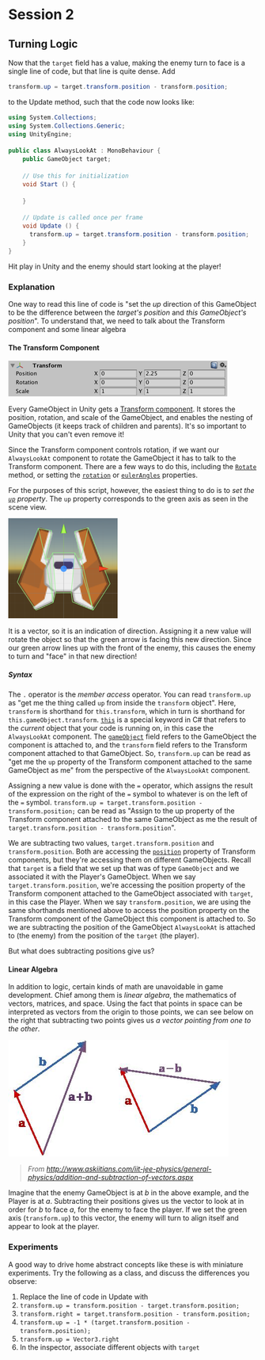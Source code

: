 # Session 2
## Turning Logic

Now that the `target` field has a value, making the enemy turn to face is a single line of code, but that line is quite dense. Add

```cs
transform.up = target.transform.position - transform.position;
```

to the Update method, such that the code now looks like:

```cs
using System.Collections;
using System.Collections.Generic;
using UnityEngine;

public class AlwaysLookAt : MonoBehaviour {
    public GameObject target;

    // Use this for initialization
    void Start () {

    }

    // Update is called once per frame
    void Update () {
      transform.up = target.transform.position - transform.position;
    }
}
```

Hit play in Unity and the enemy should start looking at the player!

### Explanation
One way to read this line of code is "set the *up* direction of this GameObject to be the difference between the *target's position* and *this GameObject's position*". To understand that, we need to talk about the Transform component and some linear algebra

#### The Transform Component
![](o2asD19cELsf6sMdpFVQ.png)

Every GameObject in Unity gets a [Transform component](https://docs.unity3d.com/ScriptReference/Transform.html). It stores the position, rotation, and scale of the GameObject, and enables the nesting of GameObjects (it keeps track of children and parents). It's so important to Unity that you can't even remove it!

Since the Transform component controls rotation, if we want our `AlwaysLookAt` component to rotate the GameObject it has to talk to the Transform component. There are a few ways to do this, including the [`Rotate`](https://docs.unity3d.com/ScriptReference/Transform.Rotate.html) method, or setting the [`rotation`](https://docs.unity3d.com/ScriptReference/Transform-rotation.html) or [`eulerAngles`](https://docs.unity3d.com/ScriptReference/Transform-eulerAngles.html) properties.

For the purposes of this script, however, the easiest thing to do is to *set the [`up`](https://docs.unity3d.com/ScriptReference/Transform-up.html) property*. The `up` property corresponds to the green axis as seen in the scene view.

![](fJYe17TGoFV3hXRKKF59w.png)

It is a vector, so it is an indication of direction. Assigning it a new value will rotate the object so that the green arrow is facing this new direction. Since our green arrow lines up with the front of the enemy, this causes the enemy to turn and "face" in that new direction!

##### Syntax
The `.` operator is the *member access* operator. You can read `transform.up` as "get me the thing called `up` from inside the `transform` object". Here, `transform` is shorthand for `this.transform`, which in turn is shorthand for `this.gameObject.transform`. [`this`](https://msdn.microsoft.com/en-us/library/dk1507sz.aspx) is a special keyword in C# that refers to the *current* object that your code is running on, in this case the `AlwaysLookAt` component. The [`gameObject`](https://docs.unity3d.com/ScriptReference/Component-gameObject.html) field refers to the GameObject the component is attached to, and the `transform` field refers to the Transform component attached to that GameObject. So, `transform.up` can be read as "get me the `up` property of the Transform component attached to the same GameObject as me" from the perspective of the `AlwaysLookAt` component.

Assigning a new value is done with the `=` operator, which assigns the result of the expression on the right of the `=` symbol to whatever is on the left of the `=` symbol. `transform.up = target.transform.position - transform.position;` can be read as "Assign to the up property of the Transform component attached to the same GameObject as me the result of `target.transform.position - transform.position`".

We are subtracting two values, `target.transform.position` and `transform.position`. Both are accessing the [`position`](https://docs.unity3d.com/ScriptReference/Transform-position.html) property of Transform components, but they're accessing them on different GameObjects. Recall that `target` is a field that we set up that was of type `GameObject` and we associated it with the Player's GameObject. When we say `target.transform.position`, we're accessing the position property of the Transform component attached to the GameObject associated with `target`, in this case the Player. When we say `transform.position`, we are using the same shorthands mentioned above to access the position property on the Transform component of the GameObject this component is attached to. So we are subtracting the position of the GameObject `AlwaysLookAt` is attached to (the enemy) from the position of the `target` (the player).

But what does subtracting positions give us?

#### Linear Algebra
In addition to logic, certain kinds of math are unavoidable in game development. Chief among them is *linear algebra*, the mathematics of vectors, matrices, and space. Using the fact that points in space can be interpreted as vectors from the origin to those points, we can see below on the right that subtracting two points gives us *a vector pointing from one to the other*.

![](I4QAvkePbYpU2AEo0ng.png)
> *From http://www.askiitians.com/iit-jee-physics/general-physics/addition-and-subtraction-of-vectors.aspx*

Imagine that the enemy GameObject is at *b* in the above example, and the Player is at *a*. Subtracting their positions gives us the vector to look at in order for *b* to face *a*, for the enemy to face the player. If we set the green axis (`transform.up`) to this vector, the enemy will turn to align itself and appear to look at the player.

### Experiments
A good way to drive home abstract concepts like these is with miniature experiments. Try the following as a class, and discuss the differences you observe:

1. Replace the line of code in Update with
  1. `transform.up = transform.position - target.transform.position;`
  1. `transform.right = target.transform.position - transform.position;`
  1. `transform.up = -1 * (target.transform.position - transform.position);`
  1. `transform.up = Vector3.right`
1. In the inspector, associate different objects with `target`
